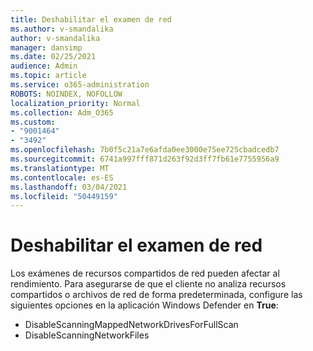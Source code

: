 ```yaml
---
title: Deshabilitar el examen de red
ms.author: v-smandalika
author: v-smandalika
manager: dansimp
ms.date: 02/25/2021
audience: Admin
ms.topic: article
ms.service: o365-administration
ROBOTS: NOINDEX, NOFOLLOW
localization_priority: Normal
ms.collection: Adm_O365
ms.custom:
- "9001464"
- "3492"
ms.openlocfilehash: 7b0f5c21a7e6afda0ee3000e75ee725cbadcedb7
ms.sourcegitcommit: 6741a997fff871d263f92d3ff7fb61e7755956a9
ms.translationtype: MT
ms.contentlocale: es-ES
ms.lasthandoff: 03/04/2021
ms.locfileid: "50449159"
---
```

# <a name="disable-network-scan"></a>Deshabilitar el examen de red

Los exámenes de recursos compartidos de red pueden afectar al rendimiento.  Para asegurarse de que el cliente no analiza recursos compartidos o archivos de red de forma predeterminada, configure las siguientes opciones en la aplicación Windows Defender en **True**:

- DisableScanningMappedNetworkDrivesForFullScan
- DisableScanningNetworkFiles